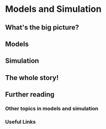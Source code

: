 # Models and Simulation
## What's the big picture?
## Models
## Simulation
## The whole story!
## Further reading
### Other topics in models and simulation
### Useful Links
